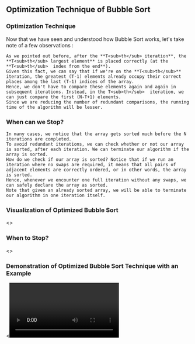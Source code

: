 ## Optimization Technique of Bubble Sort

### Optimization Technique

Now that we have seen and understood how Bubble Sort works, let's take note of a few observations :

    As we pointed out before, after the **T<sub>th</sub> iteration**, the **T<sub>th</sub> largest element** is placed correctly (at the **T<sub>th</sub>  index from the end**).
    Given this fact, we can say that if we're on the **T<sub>th</sub>**  iteration, the greatest (T-1) elements already occupy their correct places among the last (T-1) indices of the array.
    Hence, we don't have to compare these elements again and again in subsequent iterations. Instead, in the T<sub>th</sub>  iteration, we can just compare the first (N-T+1) elements.
    Since we are reducing the number of redundant comparisons, the running time of the algorithm will be lesser.

### When can we Stop?

    In many cases, we notice that the array gets sorted much before the N iterations are completed.
    To avoid redundant iterations, we can check whether or not our array is sorted, after each iteration. We can terminate our algorithm if the array is sorted.
    How do we check if our array is sorted? Notice that if we run an iteration where no swaps are required, it means that all pairs of adjacent elements are correctly ordered, or in other words, the array is sorted.
    Hence, whenever we encounter one full iteration without any swaps, we can safely declare the array as sorted.
    Note that given an already sorted array, we will be able to terminate our algorithm in one iteration itself.

### Visualization of Optimized Bubble Sort
<<image>>

### When to Stop?
<<image>>
### Demonstration of Optimized Bubble Sort Technique with an Example
<<video>>
